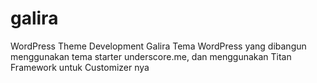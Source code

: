 # galira
WordPress Theme Development Galira
Tema WordPress yang dibangun menggunakan tema starter underscore.me, dan menggunakan Titan Framework untuk Customizer nya
